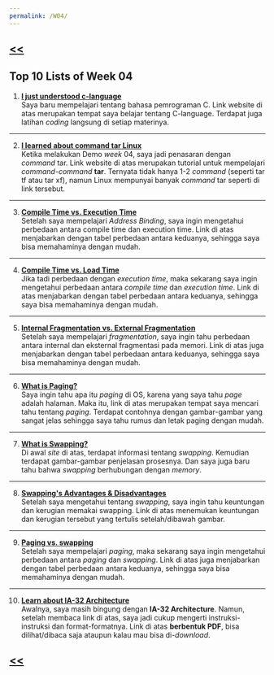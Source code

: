 ```yaml
---
permalink: /W04/
---
```

## [<<](../)

## Top 10 Lists of Week 04

1. **[I just understood c-language](https://www.learn-c.org/)**<br>
Saya baru mempelajari tentang bahasa pemrograman C. Link website di atas merupakan tempat saya belajar tentang C-language. Terdapat juga latihan _coding_ langsung di setiap materinya.
* * *
2. **[I learned about command tar Linux](https://www.hostinger.co.id/tutorial/tar-linux/)**<br>
Ketika melakukan Demo _week_ 04, saya jadi penasaran dengan _command_ tar. Link website di atas merupakan tutorial untuk mempelajari _command-command_ **tar**. Ternyata tidak hanya 1-2 _command_ (seperti tar tf atau tar xf), namun Linux mempunyai banyak _command_ tar seperti di link tersebut.
* * *
3. **[Compile Time vs. Execution Time](https://www.geeksforgeeks.org/difference-between-compile-time-and-execution-time-address-binding/?ref=lbp)**<br>
Setelah saya mempelajari _Address Binding_, saya ingin mengetahui perbedaan antara compile time dan execution time. Link di atas menjabarkan dengan tabel perbedaan antara keduanya, sehingga saya bisa memahaminya dengan mudah.
* * *
4. **[Compile Time vs. Load Time](https://www.geeksforgeeks.org/difference-between-compile-time-and-load-time-address-binding/?ref=lbp)**<br>
Jika tadi perbedaan dengan _execution time_, maka sekarang saya ingin mengetahui perbedaan antara _compile time_ dan _execution time_. Link di atas menjabarkan dengan tabel perbedaan antara keduanya, sehingga saya bisa memahaminya dengan mudah.
* * *
5. **[Internal Fragmentation vs. External Fragmentation](https://www.geeksforgeeks.org/difference-between-internal-and-external-fragmentation/)**<br>
Setelah saya mempelajari _fragmentation_, saya ingin tahu perbedaan antara internal dan eksternal fragmentasi pada memori. Link di atas juga menjabarkan dengan tabel perbedaan antara keduanya, sehingga saya bisa memahaminya dengan mudah.
* * *
6. **[What is Paging?](https://www.geeksforgeeks.org/paging-in-operating-system/)**<br>
Saya ingin tahu apa itu _paging_ di OS, karena yang saya tahu _page_ adalah halaman. Maka itu, link di atas merupakan tempat saya mencari tahu tentang _paging_. Terdapat contohnya dengan gambar-gambar yang sangat jelas sehingga saya tahu rumus dan letak paging dengan mudah.
* * *
7. **[What is Swapping?](https://binaryterms.com/swapping-in-operating-system.html)**<br>
Di awal _site_ di atas, terdapat informasi tentang _swapping_. Kemudian terdapat gambar-gambar penjelasan prosesnya. Dan saya juga baru tahu bahwa _swapping_ berhubungan dengan _memory_.
* * *
8. **[Swapping's Advantages & Disadvantages](https://prepinsta.com/operating-systems/swapping/)**<br>
Setelah saya mengetahui tentang _swapping_, saya ingin tahu keuntungan dan kerugian memakai swapping. Link di atas menemukan keuntungan dan kerugian tersebut yang tertulis setelah/dibawah gambar.
* * *
9. **[Paging vs. swapping](https://www.geeksforgeeks.org/difference-between-paging-and-swapping-in-os/)**<br>
Setelah saya mempelajari _paging_, maka sekarang saya ingin mengetahui perbedaan antara _paging_ dan _swapping_. Link di atas juga menjabarkan dengan tabel perbedaan antara keduanya, sehingga saya bisa memahaminya dengan mudah.
* * *
10. **[Learn about IA-32 Architecture](http://homepage.divms.uiowa.edu/~ghosh/2-6-06.pdf)**<br>
Awalnya, saya masih bingung dengan **IA-32 Architecture**. Namun, setelah membaca link di atas, saya jadi cukup mengerti instruksi-instruksi dan format-formatnya. Link di atas **berbentuk PDF**, bisa dilihat/dibaca saja ataupun kalau mau bisa di-_download_.

## [<<](../)
